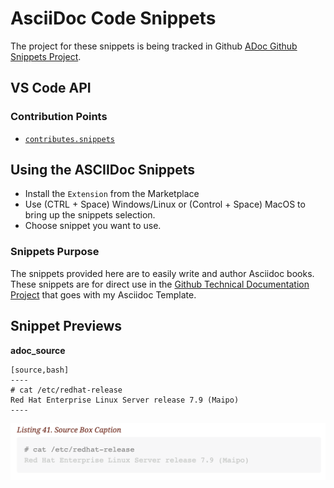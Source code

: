 # AsciiDoc Code Snippets

The project for these snippets is being tracked in Github [ADoc Github Snippets Project](https://code.visualstudio.com/api/language-extensions/snippet-guide).

## VS Code API

### Contribution Points

- [`contributes.snippets`](https://code.visualstudio.com/api/references/contribution-points#contributes.snippets)

## Using the ASCIIDoc Snippets

- Install the `Extension` from the Marketplace
- Use (CTRL + Space) Windows/Linux or (Control + Space) MacOS to bring up the snippets selection.
- Choose snippet you want to use.


### Snippets Purpose

The snippets provided here are to easily write and author Asciidoc books. These snippets are for direct use in the [Github Technical Documentation Project](https://github.com/tmichett/Asciidoc_Template) that goes with my Asciidoc Template.


## Snippet Previews

**adoc_source**

```asciidoc
[source,bash]
----
# cat /etc/redhat-release
Red Hat Enterprise Linux Server release 7.9 (Maipo)
----
```

![ASCIIDoc Source Box](images/adoc_source.png)


